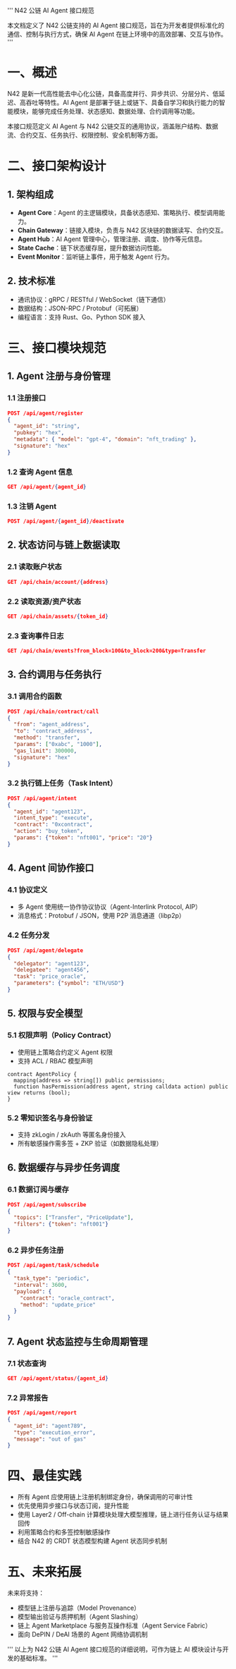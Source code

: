 '''
N42 公链 AI Agent 接口规范

本文档定义了 N42 公链支持的 AI Agent 接口规范，旨在为开发者提供标准化的通信、控制与执行方式，确保 AI Agent 在链上环境中的高效部署、交互与协作。
'''

# 一、概述

N42 是新一代高性能去中心化公链，具备高度并行、异步共识、分层分片、低延迟、高吞吐等特性。AI Agent 是部署于链上或链下、具备自学习和执行能力的智能模块，能够完成任务处理、状态感知、数据处理、合约调用等功能。

本接口规范定义 AI Agent 与 N42 公链交互的通用协议，涵盖账户结构、数据流、合约交互、任务执行、权限控制、安全机制等方面。

# 二、接口架构设计

## 1. 架构组成

- **Agent Core**：Agent 的主逻辑模块，具备状态感知、策略执行、模型调用能力。
- **Chain Gateway**：链接入模块，负责与 N42 区块链的数据读写、合约交互。
- **Agent Hub**：AI Agent 管理中心，管理注册、调度、协作等元信息。
- **State Cache**：链下状态缓存层，提升数据访问性能。
- **Event Monitor**：监听链上事件，用于触发 Agent 行为。

## 2. 技术标准

- 通讯协议：gRPC / RESTful / WebSocket（链下通信）
- 数据结构：JSON-RPC / Protobuf（可拓展）
- 编程语言：支持 Rust、Go、Python SDK 接入

# 三、接口模块规范

## 1. Agent 注册与身份管理

### 1.1 注册接口
```json
POST /api/agent/register
{
  "agent_id": "string",
  "pubkey": "hex",
  "metadata": { "model": "gpt-4", "domain": "nft_trading" },
  "signature": "hex"
}
```

### 1.2 查询 Agent 信息
```json
GET /api/agent/{agent_id}
```

### 1.3 注销 Agent
```json
POST /api/agent/{agent_id}/deactivate
```

## 2. 状态访问与链上数据读取

### 2.1 读取账户状态
```json
GET /api/chain/account/{address}
```

### 2.2 读取资源/资产状态
```json
GET /api/chain/assets/{token_id}
```

### 2.3 查询事件日志
```json
GET /api/chain/events?from_block=100&to_block=200&type=Transfer
```

## 3. 合约调用与任务执行

### 3.1 调用合约函数
```json
POST /api/chain/contract/call
{
  "from": "agent_address",
  "to": "contract_address",
  "method": "transfer",
  "params": ["0xabc", "1000"],
  "gas_limit": 300000,
  "signature": "hex"
}
```

### 3.2 执行链上任务（Task Intent）
```json
POST /api/agent/intent
{
  "agent_id": "agent123",
  "intent_type": "execute",
  "contract": "0xcontract",
  "action": "buy_token",
  "params": {"token": "nft001", "price": "20"}
}
```

## 4. Agent 间协作接口

### 4.1 协议定义
- 多 Agent 使用统一协作协议协议（Agent-Interlink Protocol, AIP）
- 消息格式：Protobuf / JSON，使用 P2P 消息通道（libp2p）

### 4.2 任务分发
```json
POST /api/agent/delegate
{
  "delegator": "agent123",
  "delegatee": "agent456",
  "task": "price_oracle",
  "parameters": {"symbol": "ETH/USD"}
}
```

## 5. 权限与安全模型

### 5.1 权限声明（Policy Contract）
- 使用链上策略合约定义 Agent 权限
- 支持 ACL / RBAC 模型声明

```solidity
contract AgentPolicy {
  mapping(address => string[]) public permissions;
  function hasPermission(address agent, string calldata action) public view returns (bool);
}
```

### 5.2 零知识签名与身份验证
- 支持 zkLogin / zkAuth 等匿名身份接入
- 所有敏感操作需多签 + ZKP 验证（如数据隐私处理）

## 6. 数据缓存与异步任务调度

### 6.1 数据订阅与缓存
```json
POST /api/agent/subscribe
{
  "topics": ["Transfer", "PriceUpdate"],
  "filters": {"token": "nft001"}
}
```

### 6.2 异步任务注册
```json
POST /api/agent/task/schedule
{
  "task_type": "periodic",
  "interval": 3600,
  "payload": {
    "contract": "oracle_contract",
    "method": "update_price"
  }
}
```

## 7. Agent 状态监控与生命周期管理

### 7.1 状态查询
```json
GET /api/agent/status/{agent_id}
```

### 7.2 异常报告
```json
POST /api/agent/report
{
  "agent_id": "agent789",
  "type": "execution_error",
  "message": "out of gas"
}
```

# 四、最佳实践

- 所有 Agent 应使用链上注册机制绑定身份，确保调用的可审计性
- 优先使用异步接口与状态订阅，提升性能
- 使用 Layer2 / Off-chain 计算模块处理大模型推理，链上进行任务认证与结果回传
- 利用策略合约和多签控制敏感操作
- 结合 N42 的 CRDT 状态模型构建 Agent 状态同步机制

# 五、未来拓展

未来将支持：
- 模型链上注册与追踪（Model Provenance）
- 模型输出验证与质押机制（Agent Slashing）
- 链上 Agent Marketplace 与服务互操作标准（Agent Service Fabric）
- 面向 DePIN / DeAI 场景的 Agent 网络协调机制

'''
以上为 N42 公链 AI Agent 接口规范的详细说明，可作为链上 AI 模块设计与开发的基础标准。
'''

